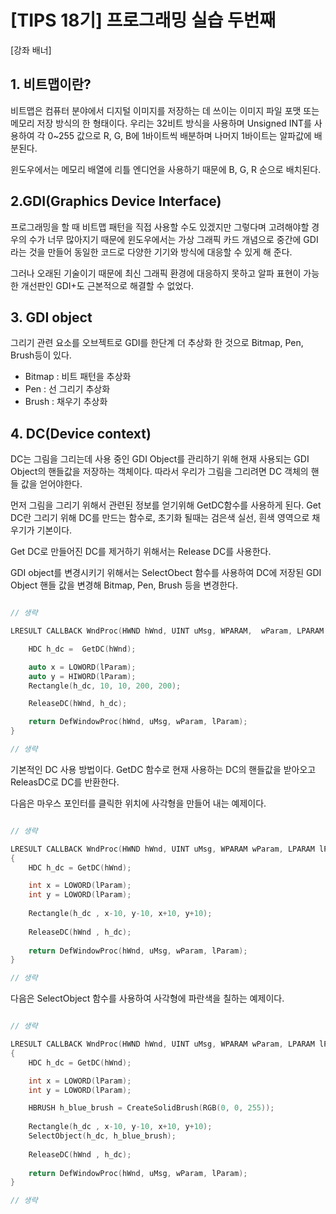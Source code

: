# [TIPS 18기] 프로그래밍 실습 두번째

[강좌 배너]

## 1. 비트맵이란?

비트맵은 컴퓨터 분야에서 디지털 이미지를 저장하는 데 쓰이는 이미지 파일 포맷 또는 메모리 저장 방식의 한 형태이다. 
우리는 32비트 방식을 사용하며 Unsigned INT를 사용하여 각 0~255 값으로 R, G, B에 1바이트씩 배분하며 나머지 1바이트는 알파값에 배분된다.

윈도우에서는 메모리 배열에 리틀 엔디언을 사용하기 때문에 B, G, R 순으로 배치된다.

## 2.GDI(Graphics Device Interface)

프로그래밍을 할 때 비트맵 패턴을 직접 사용할 수도 있겠지만 그렇다며 고려해야할 경우의 수가 너무 많아지기 때문에 윈도우에서는 가상 그래픽 카드 개념으로 중간에 GDI라는 것을 만들어 동일한 코드로 다양한 기기와 방식에 대응할 수 있게 해 준다.

그러나 오래된 기술이기 때문에 최신 그래픽 환경에 대응하지 못하고 알파 표현이 가능한 개선판인 GDI+도 근본적으로 해결할 수 없었다. 

## 3. GDI object

그리기 관련 요소를 오브젝트로 GDI를 한단계 더 추상화 한 것으로 Bitmap, Pen, Brush등이 있다. 

- Bitmap : 비트 패턴을 추상화
- Pen : 선 그리기 추상화
- Brush : 채우기 추상화

## 4. DC(Device context)
DC는 그림을 그리는데 사용 중인 GDI Object를 관리하기 위해 현재 사용되는 GDI Object의 핸들값을 저장하는 객체이다. 
따라서 우리가 그림을 그리려면 DC 객체의 핸들 값을 얻어야한다. 

먼저 그림을 그리기 위해서 관련된 정보를 얻기위해 GetDC함수를 사용하게 된다.
Get DC란 그리기 위해 DC를 만드는 함수로, 초기화 될때는 검은색 실선, 흰색 영역으로 채우기가 기본이다.

Get DC로 만들어진 DC를 제거하기 위해서는 Release DC를 사용한다. 

GDI object를 변경시키기 위해서는 SelectObect 함수를 사용하여 DC에 저장된 GDI Object 핸들 값을 변경해 Bitmap, Pen, Brush 등을 변경한다.

```C++

// 생략

LRESULT CALLBACK WndProc(HWND hWnd, UINT uMsg, WPARAM,  wParam, LPARAM lParam) {

    HDC h_dc =  GetDC(hWnd); 

    auto x = LOWORD(lParam);
    auto y = HIWORD(lParam);
    Rectangle(h_dc, 10, 10, 200, 200);

    ReleaseDC(hWnd, h_dc);

    return DefWindowProc(hWnd, uMsg, wParam, lParam);
}

// 생략

```
기본적인 DC 사용 방법이다. GetDC 함수로 현재 사용하는 DC의 핸들값을 받아오고 ReleasDC로 DC를 반환한다.

다음은 마우스 포인터를 클릭한 위치에 사각형을 만들어 내는 예제이다. 

```C++

// 생략

LRESULT CALLBACK WndProc(HWND hWnd, UINT uMsg, WPARAM wParam, LPARAM lParam)
{
    HDC h_dc = GetDC(hWnd); 

    int x = LOWORD(lParam);
    int y = LOWORD(lParam);
    
    Rectangle(h_dc , x-10, y-10, x+10, y+10);
    
    ReleaseDC(hWnd , h_dc);
    
    return DefWindowProc(hWnd, uMsg, wParam, lParam);
}

// 생략

```
다음은 SelectObject 함수를 사용하여 사각형에 파란색을 칠하는 예제이다. 

```C++

// 생략

LRESULT CALLBACK WndProc(HWND hWnd, UINT uMsg, WPARAM wParam, LPARAM lParam)
{
    HDC h_dc = GetDC(hWnd); 

    int x = LOWORD(lParam);
    int y = LOWORD(lParam);

    HBRUSH h_blue_brush = CreateSolidBrush(RGB(0, 0, 255));
    
    Rectangle(h_dc , x-10, y-10, x+10, y+10);
    SelectObject(h_dc, h_blue_brush);
    
    ReleaseDC(hWnd , h_dc);
    
    return DefWindowProc(hWnd, uMsg, wParam, lParam);
}

// 생략



